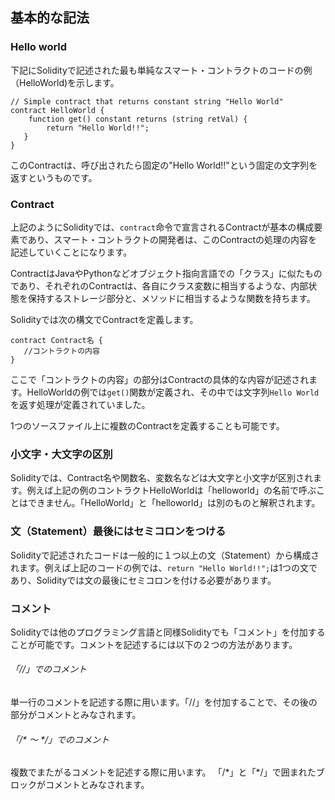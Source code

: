 ## 基本的な記法

### Hello world
下記にSolidityで記述された最も単純なスマート・コントラクトのコードの例（HelloWorld)を示します。

``` plain
// Simple contract that returns constant string "Hello World"
contract HelloWorld {
    function get() constant returns (string retVal) {
        return "Hello World!!";
   }
}
```
このContractは、呼び出されたら固定の"Hello World!!"という固定の文字列を返すというものです。

### Contract

上記のようにSolidityでは、`contract`命令で宣言されるContractが基本の構成要素であり、スマート・コントラクトの開発者は、このContractの処理の内容を記述していくことになります。

ContractはJavaやPythonなどオブジェクト指向言語での「クラス」に似たものであり、それぞれのContractは、各自にクラス変数に相当するような、内部状態を保持するストレージ部分と、メソッドに相当するような関数を持ちます。

Solidityでは次の構文でContractを定義します。
```plain
contract Contract名 {
   //コントラクトの内容
}
```
ここで「コントラクトの内容」の部分はContractの具体的な内容が記述されます。HelloWorldの例では`get()`関数が定義され、その中では文字列`Hello World`を返す処理が定義されていました。

1つのソースファイル上に複数のContractを定義することも可能です。

### 小文字・大文字の区別
Solidityでは、Contract名や関数名、変数名などは大文字と小文字が区別されます。例えば上記の例のコントラクトHelloWorldは「helloworld」の名前で呼ぶことはできません。「HelloWorld」と「helloworld」は別のものと解釈されます。

### 文（Statement）最後にはセミコロンをつける
Solidityで記述されたコードは一般的に１つ以上の文（Statement）から構成されます。例えば上記のコードの例では、`return "Hello World!!";`は1つの文であり、Solidityでは文の最後にセミコロンを付ける必要があります。

### コメント
Solidityでは他のプログラミング言語と同様Solidityでも「コメント」を付加することが可能です。コメントを記述するには以下の２つの方法があります。

###### 「//」でのコメント
単一行のコメントを記述する際に用います。「//」を付加することで、その後の部分がコメントとみなされます。

###### 「/\* ～ */」でのコメント
複数でまたがるコメントを記述する際に用います。 「/\*」と「*/」で囲まれたブロックがコメントとみなされます。

<!-- [TODO] ///のNATSPECについて記述 -->

<!-- [TODO] 他のソースファイルからソースを呼びだすことができること -->